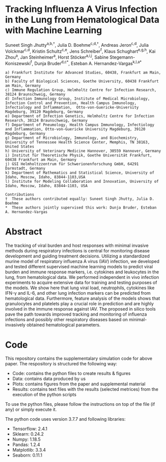 # Tracking Influenza A Virus Infection in the Lung from Hematological Data with Machine Learning
Suneet Singh Jhutty<sup>a,b,†</sup>, Julia D. Boehme<sup>c,d,†</sup>, Andreas Jeron<sup>c,d</sup>, Julia Volckmar<sup>c,d</sup>, Kristin Schultz<sup>c,e</sup>, Jens Schreiber<sup>f</sup>, Klaus Schughart<sup>e,g,h</sup>, Kai Zhou<sup>a</sup>, Jan Steinheimer<sup>a</sup>, Horst Stöcker<sup>a,i,j</sup>, Sabine Stegemann-Koniszewski<sup>f</sup>, Dunja Bruder<sup>d,c*</sup>, Esteban A. Hernandez-Vargas<sup>k,l,a*</sup>
  
    a) Frankfurt Institute for Advanced Studies, 60438, Frankfurt am Main, Germany
    b) Faculty of Biological Sciences, Goethe University, 60438 Frankfurt am Main, Germany
    c) Immune Regulation Group, Helmholtz Centre for Infection Research, 38124 Braunschweig, Germany
    d) Infection Immunology Group, Institute of Medical Microbiology, Infection Control and Prevention, Health Campus Immunology, Infectiology and Inflammation,  Otto-von-Guericke-University Magdeburg, 39120 Magdeburg, Germany
    e) Department of Infection Genetics, Helmholtz Centre for Infection Research, 38124 Braunschweig, Germany
    f) Department of Pneumology, Health Campus Immunology, Infectiology and Inflammation, Otto-von-Guericke University Magdeburg, 39120 Magdeburg, Germany
    g) Department of Microbiology, Immunology, and Biochemistry, University of Tennessee Health Science Center, Memphis, TN 38163, United States
    h) University of Veterinary Medicine Hannover, 30559 Hannover, Germany
    i) Institut für Theoretische Physik, Goethe Universität Frankfurt, 60438 Frankfurt am Main, Germany
    j) GSI Helmholtzzentrum für Schwerionenforschung GmbH, 64291 Darmstadt, Germany
    k) Department of Mathematics and Statistical Science, University of Idaho, Moscow, Idaho, 83844-1103,USA
    l) Institute for Modeling Collaboration and Innovation, University of Idaho, Moscow, Idaho, 83844–1103, USA

    Contributions
    †  These authors contributed equally: Suneet Singh Jhutty, Julia D. Boehme
    *  These authors jointly supervised this work: Dunja Bruder, Esteban A. Hernandez-Vargas

# Abstract
The tracking of viral burden and host responses with minimal invasive methods during respiratory infections is central for monitoring disease development and guiding treatment decisions. Utilizing a standardized murine model of respiratory influenza A virus (IAV) infection, we developed and tested different supervised machine learning models to predict viral burden and immune response markers, i.e. cytokines and leukocytes in the lung, from hematological data. We performed independent in vivo infection experiments to acquire extensive data for training and testing purposes of the models. We show here that lung viral load, neutrophils, cytokines like IFN-γ and IL-6, and other lung infection markers can be predicted from hematological data. Furthermore, feature analysis of the models shows that granulocytes and platelets play a crucial role in prediction and are highly involved in the immune response against IAV. The proposed in silico tools pave the path towards improved tracking and monitoring of influenza infections and possibly other respiratory diseases based on minimal-invasively obtained hematological parameters.

# Code
This repository contains the supplementalary simulation code for above paper.
The respository is structured the following way:
- Code: contains the python files to create results & figures
- Data: contains data produced by us
- Plots: contains figures from the paper and supplemental material
- Results: contains text files with the results (selected metrices) from the execution of the python scripts 

To use the python files, please follow the instructions on top of the file (if any) or simply execute it.

The python code uses version 3.7.7 and following libraries:
- Tensorflow: 2.4.1
- Sklearn:    0.24.2
- Numpy:      1.18.5
- Pandas:     1.2.4
- Matplotlib: 3.3.4
- Seaborn:    0.11.1
